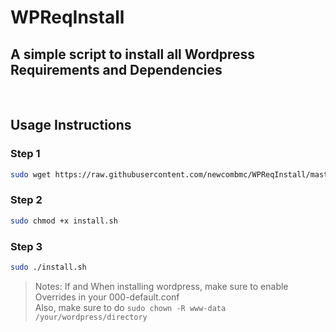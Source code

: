 # WPReqInstall
<h2>A simple script to install all Wordpress Requirements and Dependencies</h2><br/>
<h2>Usage Instructions</h1>
<h3>Step 1</h3>

```bash
sudo wget https://raw.githubusercontent.com/newcombmc/WPReqInstall/master/install.sh 
```

<h3>Step 2</h3>

```bash
sudo chmod +x install.sh
```

<h3>Step 3</h3>

```bash
sudo ./install.sh
```


> Notes:
> If and When installing wordpress, make sure to enable Overrides in your 000-default.conf <br/>
> Also, make sure to do ```sudo chown -R www-data /your/wordpress/directory```